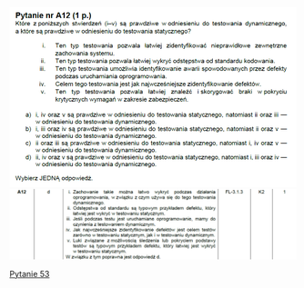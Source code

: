 ![img.png](../Pytania/screeny/img_51.png)
![img.png](screeny/img_51.png)

[Pytanie 53](../Pytania/Pyt_53.md)